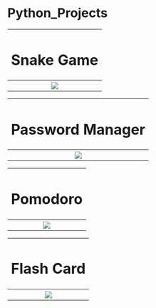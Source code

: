 # Python_Projects
<table><tr><th><h1 align="center">Snake Game</h1></th></tr><tr><th><div align="center"><img src="https://user-images.githubusercontent.com/64771223/106454830-58fe9380-64b1-11eb-8688-d59404cf6125.png"></div></th></tr></table>
<table><tr><th><h1 align="center">Password Manager</h1></th></tr><tr><th><div align="center"><img src="https://user-images.githubusercontent.com/64771223/106465793-771fc000-64c0-11eb-89c0-3931822e37aa.png"></div></th></tr></table>
<table><tr><th><h1 align="center">Pomodoro</h1></th></tr><tr><th><div align="center"><img src="https://user-images.githubusercontent.com/64771223/106466387-455b2900-64c1-11eb-90ef-cb9dd52dfe6e.png"></div></th></tr></table>
<table><tr><th><h1 align="center">Flash Card</h1></th></tr><tr><th><div align="center"><img src="https://user-images.githubusercontent.com/64771223/106466753-bdc1ea00-64c1-11eb-86b8-756a9963adc6.png"></div></th></tr></table>
